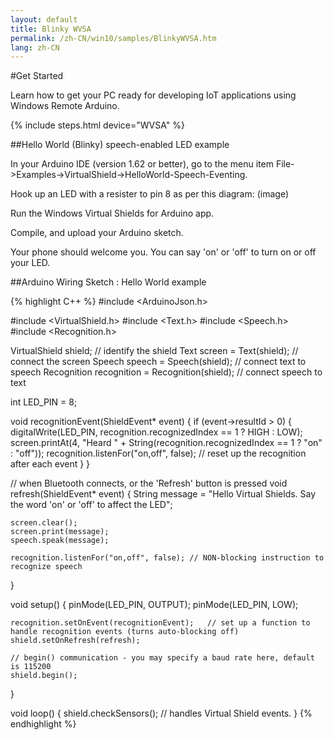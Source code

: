```yaml
---
layout: default
title: Blinky WVSA
permalink: /zh-CN/win10/samples/BlinkyWVSA.htm
lang: zh-CN
---
```


#Get Started

Learn how to get your PC ready for developing IoT applications using Windows Remote Arduino.

{% include steps.html device="WVSA" %}

##Hello World (Blinky) speech-enabled LED example

In your Arduino IDE (version 1.62 or better), go to the menu item File->Examples->VirtualShield->HelloWorld-Speech-Eventing.

Hook up an LED with a resister to pin 8 as per this diagram:
(image)

Run the Windows Virtual Shields for Arduino app.

Compile, and upload your Arduino sketch.

Your phone should welcome you. You can say 'on' or 'off' to turn on or off your LED.


##Arduino Wiring Sketch : Hello World example

{% highlight C++ %}
#include <ArduinoJson.h>

#include <VirtualShield.h>
#include <Text.h>
#include <Speech.h>
#include <Recognition.h>

VirtualShield shield;	          // identify the shield
Text screen = Text(shield);	      // connect the screen
Speech speech = Speech(shield);	  // connect text to speech
Recognition recognition = Recognition(shield);	  // connect speech to text

int LED_PIN = 8;

void recognitionEvent(ShieldEvent* event)
{
  if (event->resultId > 0) {
	digitalWrite(LED_PIN, recognition.recognizedIndex == 1 ? HIGH : LOW);
    screen.printAt(4, "Heard " + String(recognition.recognizedIndex == 1 ? "on" : "off"));
	recognition.listenFor("on,off", false);	    // reset up the recognition after each event
  }
}

// when Bluetooth connects, or the 'Refresh' button is pressed
void refresh(ShieldEvent* event)
{
    String message = "Hello Virtual Shields. Say the word 'on' or 'off' to affect the LED";

	screen.clear();
	screen.print(message);
    speech.speak(message);

	recognition.listenFor("on,off", false);	// NON-blocking instruction to recognize speech
}

void setup()
{
	pinMode(LED_PIN, OUTPUT);
	pinMode(LED_PIN, LOW);

	recognition.setOnEvent(recognitionEvent);	// set up a function to handle recognition events (turns auto-blocking off)
    shield.setOnRefresh(refresh);

    // begin() communication - you may specify a baud rate here, default is 115200
	shield.begin();
}

void loop()
{
	shield.checkSensors();		    // handles Virtual Shield events.
}
{% endhighlight %}
